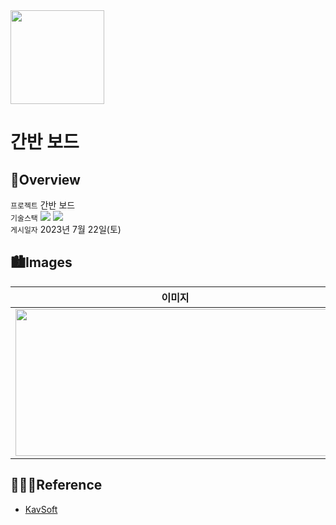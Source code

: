 <img src="https://user-images.githubusercontent.com/21079970/211797254-babc20dc-10c1-4edd-8ce2-56b1e6ee497c.png" align="center" width="150" height="150">

# 간반 보드
## 🍎Overview
`프로젝트` 간반 보드 <br>
`기술스택` <img src="https://img.shields.io/badge/Swift-F05138?style=flat-square&logo=Swift&logoColor=white"/> <img src="https://img.shields.io/badge/Xcode-147EFB?style=flat-square&logo=Xcode&logoColor=white"/> <br>
`게시일자` 2023년 7월 22일(토) <br>

## 🏙️Images

| 이미지 |
| :--: |
| <img src="https://github.com/rlarjsdn3/kanban-drag-drop-list-swiftui-toy-project/assets/21079970/d0fac1fc-fab8-4e5a-8795-9941c92551ed" align="center" width="511" height="235"> |
 
## 👩🏻‍💻Reference

* [KavSoft](https://www.youtube.com/watch?v=iDnrraNom0o&t=0s)
